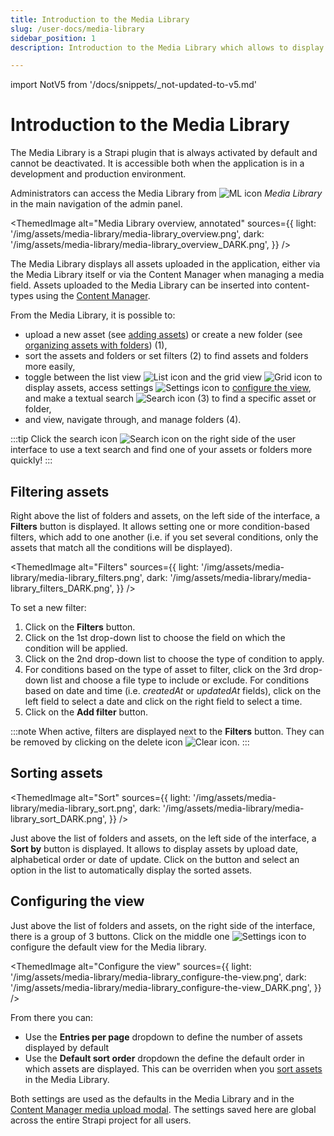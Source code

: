 ```yaml
---
title: Introduction to the Media Library
slug: /user-docs/media-library
sidebar_position: 1
description: Introduction to the Media Library which allows to display and manage all assets uploaded in the application.

---
```


import NotV5 from '/docs/snippets/_not-updated-to-v5.md'

# Introduction to the Media Library

<NotV5/>

The Media Library is a Strapi plugin that is always activated by default and cannot be deactivated. It is accessible both when the application is in a development and production environment.

Administrators can access the Media Library from ![ML icon](/img/assets/icons/media_library.svg) _Media Library_ in the main navigation of the admin panel.

<ThemedImage
  alt="Media Library overview, annotated"
  sources={{
    light: '/img/assets/media-library/media-library_overview.png',
    dark: '/img/assets/media-library/media-library_overview_DARK.png',
  }}
/>

The Media Library displays all assets uploaded in the application, either via the Media Library itself or via the Content Manager when managing a media field. Assets uploaded to the Media Library can be inserted into content-types using the [Content Manager](/user-docs/content-manager/writing-content#filling-up-fields).

From the Media Library, it is possible to:

- upload a new asset (see [adding assets](/user-docs/media-library/adding-assets)) or create a new folder (see [organizing assets with folders](/user-docs/media-library/organizing-assets-with-folders)) (1),
- sort the assets and folders or set filters (2) to find assets and folders more easily,
- toggle between the list view ![List icon](/img/assets/icons/list_view.svg) and the grid view ![Grid icon](/img/assets/icons/grid_view.svg) to display assets, access settings ![Settings icon](/img/assets/icons/settings.svg) to [configure the view](#configuring-the-view), and make a textual search ![Search icon](/img/assets/icons/search.svg) (3) to find a specific asset or folder,
- and view, navigate through, and manage folders (4).

:::tip
Click the search icon ![Search icon](/img/assets/icons/search.svg) on the right side of the user interface to use a text search and find one of your assets or folders more quickly!
:::

## Filtering assets

Right above the list of folders and assets, on the left side of the interface, a **Filters** button is displayed. It allows setting one or more condition-based filters, which add to one another (i.e. if you set several conditions, only the assets that match all the conditions will be displayed).

<ThemedImage
  alt="Filters"
  sources={{
    light: '/img/assets/media-library/media-library_filters.png',
    dark: '/img/assets/media-library/media-library_filters_DARK.png',
  }}
/>

To set a new filter:

1. Click on the **Filters** button.
2. Click on the 1st drop-down list to choose the field on which the condition will be applied.
3. Click on the 2nd drop-down list to choose the type of condition to apply.
4. For conditions based on the type of asset to filter, click on the 3rd drop-down list and choose a file type to include or exclude. For conditions based on date and time (i.e. _createdAt_ or _updatedAt_ fields), click on the left field to select a date and click on the right field to select a time.
5. Click on the **Add filter** button.

:::note
When active, filters are displayed next to the **Filters** button. They can be removed by clicking on the delete icon ![Clear icon](/img/assets/icons/clear.svg).
:::

## Sorting assets

<ThemedImage
  alt="Sort"
  sources={{
    light: '/img/assets/media-library/media-library_sort.png',
    dark: '/img/assets/media-library/media-library_sort_DARK.png',
  }}
/>

Just above the list of folders and assets, on the left side of the interface, a **Sort by** button is displayed. It allows to display assets by upload date, alphabetical order or date of update. Click on the button and select an option in the list to automatically display the sorted assets.

## Configuring the view

Just above the list of folders and assets, on the right side of the interface, there is a group of 3 buttons. Click on the middle one ![Settings icon](/img/assets/icons/settings.svg) to configure the default view for the Media library.

<ThemedImage
  alt="Configure the view"
  sources={{
    light: '/img/assets/media-library/media-library_configure-the-view.png',
    dark: '/img/assets/media-library/media-library_configure-the-view_DARK.png',
  }}
/>

From there you can:

- Use the **Entries per page** dropdown to define the number of assets displayed by default
- Use the **Default sort order** dropdown the define the default order in which assets are displayed. This can be overriden when you [sort assets](#sorting-assets) in the Media Library.

Both settings are used as the defaults in the Media Library and in the [Content Manager media upload modal](/user-docs/content-manager/writing-content#filling-up-fields). The settings saved here are global across the entire Strapi project for all users.
